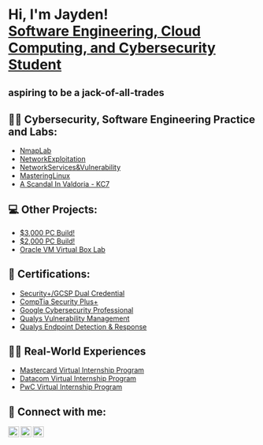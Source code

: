<h1>Hi, I'm Jayden!  <br/> <a href="https://www.linkedin.com/in/jayden-marshall">Software Engineering, Cloud Computing, and Cybersecurity Student</a> 

 <sub><sup>aspiring to be a jack-of-all-trades</sup></sub> 
<h2>👨‍💻 Cybersecurity, Software Engineering Practice and Labs:</h2>


  - [NmapLab](https://github.com/Jayden-Marshall/NmapLab)
  - [NetworkExploitation](https://github.com/Jayden-Marshall/NetworkExploitationLab)
  - [NetworkServices&Vulnerability](https://github.com/Jayden-Marshall/NetworkServicesVulnerability)
  - [MasteringLinux](https://github.com/Jayden-Marshall/MasteringLinuxSkills)
  - [A Scandal In Valdoria - KC7](https://github.com/Jayden-Marshall/ValdoiraScandal/blob/main/README.md) 

<h2> 💻 Other Projects: </h2>
 
  - [$3,000 PC Build!](https://github.com/Jayden-Marshall/3KPCBuild)
  - [$2,000 PC Build!](https://github.com/Jayden-Marshall/-2kPC)
  - [Oracle VM Virtual Box Lab]()

<h2>📜 Certifications:</h2>

- [Security+/GCSP Dual Credential](https://github.com/Jayden-Marshall/Sec-GCSP/blob/main/README.md)
- [CompTia Security Plus+](https://github.com/Jayden-Marshall/SecurityPlus)
- [Google Cybersecurity Professional](https://github.com/Jayden-Marshall/GoogleCyberSecurityProfessional)
- [Qualys Vulnerability Management](https://github.com/Jayden-Marshall/QualysVunerabilityManagement)
- [Qualys Endpoint Detection & Response](https://github.com/Jayden-Marshall/QualysEndpointDetectionResponse)


<h2>👨‍🔧 Real-World Experiences</h2>

- [Mastercard Virtual Internship Program](https://github.com/Jayden-Marshall/Mastercard)
- [Datacom Virtual Internship Program](https://github.com/Jayden-Marshall/Datacom)
- [PwC Virtual Internship Program](https://github.com/Jayden-Marshall/PwCSwitzerland)

<h2> 🤳 Connect with me:</h2>


[<img align="left" alt="JoshMadakor | LinkedIn" width="22px" src="https://cdn.jsdelivr.net/npm/simple-icons@v3/icons/linkedin.svg" />][linkedin]
[<img align="left" alt="JoshMadakor | Medium" width="22px" src="https://cdn.jsdelivr.net/npm/simple-icons@3.13.0/icons/medium.svg" />][Medium]
[<img align="left" alt="JoshMadakor | Medium" width="22px" src="https://cdn.jsdelivr.net/npm/simple-icons@3.13.0/icons/gmail.svg" />][Gmail]


[linkedin]: https://www.linkedin.com/in/jayden-marshall
[Medium]: https://medium.com/@marshall.jaydenb
[Gmail]: mailto:jaydenbarrymarshall@gmail.com
<!--
**joshmadakor1/joshmadakor1** is a ✨ _special_ ✨ repository because its `README.md` (this file) appears on your GitHub profile.

Here are some ideas to get you started:

- 🔭 I’m currently working on ...
- 🌱 I’m currently learning ...
- 👯 I’m looking to collaborate on ...
- 🤔 I’m looking for help with ...
- 💬 Ask me about ...
- 📫 How to reach me: ...
- 😄 Pronouns: ...
- ⚡ Fun fact: ...
-->
